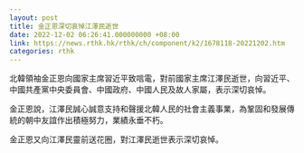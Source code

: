```yaml
---
layout: post
title: 金正恩深切哀悼江澤民逝世
date: 2022-12-02 06:26:41.000000000 +08:00
link: https://news.rthk.hk/rthk/ch/component/k2/1678118-20221202.htm
categories: rthk
---
```


北韓領袖金正恩向國家主席習近平致唁電，對前國家主席江澤民逝世，向習近平、中國共產黨中央委員會、中國政府、中國人民及故人家屬，表示深切哀悼。

金正恩說，江澤民誠心誠意支持和聲援北韓人民的社會主義事業，為鞏固和發展傳統的朝中友誼作出積極努力，業績永垂不朽。

金正恩又向江澤民靈前送花圈，對江澤民逝世表示深切哀悼。
